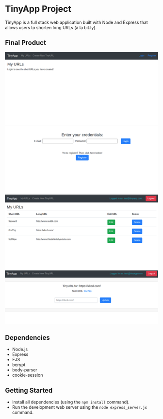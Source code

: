 # TinyApp Project

TinyApp is a full stack web application built with Node and Express that allows users to shorten long URLs (à la bit.ly).

## Final Product

!["/urls, the main page. This is its look when not logged in."](https://github.com/barbmich/tinyapp/blob/master/docs/urls-page.png)
!["The login page! If you don't have an account yet, there's a link to the registration form"](https://github.com/barbmich/tinyapp/blob/master/docs/login-page.png)
!["The list of short URLs created by you, available once logged in"](https://github.com/barbmich/tinyapp/blob/master/docs/own-links.png)
!["Each link has their own page where the short URL can be found, and a form to update their destination"](https://github.com/barbmich/tinyapp/blob/master/docs/single-link.png)

## Dependencies

- Node.js
- Express
- EJS
- bcrypt
- body-parser
- cookie-session

## Getting Started

- Install all dependencies (using the `npm install` command).
- Run the development web server using the `node express_server.js` command.
